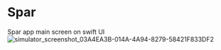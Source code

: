 # Spar
Spar app main screen on swift UI
![simulator_screenshot_03A4EA3B-014A-4A94-8279-58421F833DF2](https://github.com/Novelzloy/Spar/assets/55456532/53acfba1-6f58-414c-a9d8-af557bd9457e)

